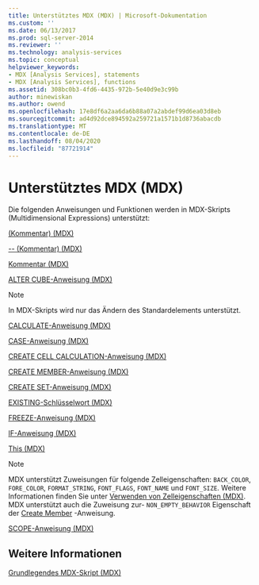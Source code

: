 ```yaml
---
title: Unterstütztes MDX (MDX) | Microsoft-Dokumentation
ms.custom: ''
ms.date: 06/13/2017
ms.prod: sql-server-2014
ms.reviewer: ''
ms.technology: analysis-services
ms.topic: conceptual
helpviewer_keywords:
- MDX [Analysis Services], statements
- MDX [Analysis Services], functions
ms.assetid: 308bc0b3-4fd6-4435-972b-5e40d9e3c99b
author: minewiskan
ms.author: owend
ms.openlocfilehash: 17e8df6a2aa6da6b88a07a2abdef99d6ea03d8eb
ms.sourcegitcommit: ad4d92dce894592a259721a1571b1d8736abacdb
ms.translationtype: MT
ms.contentlocale: de-DE
ms.lasthandoff: 08/04/2020
ms.locfileid: "87721914"
---
```

# <a name="supported-mdx-mdx"></a>Unterstütztes MDX (MDX)
  Die folgenden Anweisungen und Funktionen werden in MDX-Skripts (Multidimensional Expressions) unterstützt:  
  
 [&#40;Kommentar&#41; &#40;MDX&#41;](/sql/mdx/comment-mdx)  
  
 [-- &#40;Kommentar&#41; &#40;MDX&#41;](/sql/mdx/comment-mdx)  
  
 [Kommentar &#40;MDX&#41;](/sql/mdx/comment-mdx)  
  
 [ALTER CUBE-Anweisung &#40;MDX&#41;](/sql/mdx/mdx-data-definition-alter-cube)  
  
> [!NOTE]  
>  In MDX-Skripts wird nur das Ändern des Standardelements unterstützt.  
  
 [CALCULATE-Anweisung &#40;MDX&#41;](/sql/mdx/mdx-scripting-calculate)  
  
 [CASE-Anweisung &#40;MDX&#41;](/sql/mdx/case-statement-mdx)  
  
 [CREATE CELL CALCULATION-Anweisung &#40;MDX&#41;](/sql/mdx/mdx-data-definition-create-cell-calculation)  
  
 [CREATE MEMBER-Anweisung &#40;MDX&#41;](/sql/mdx/mdx-data-definition-create-member)  
  
 [CREATE SET-Anweisung &#40;MDX&#41;](/sql/mdx/mdx-data-definition-create-set)  
  
 [EXISTING-Schlüsselwort &#40;MDX&#41;](mdx-query-existing-keyword.md)  
  
 [FREEZE-Anweisung &#40;MDX&#41;](/sql/mdx/mdx-scripting-freeze)  
  
 [IF-Anweisung &#40;MDX&#41;](/sql/mdx/mdx-scripting-if)  
  
 [This &#40;MDX&#41;](/sql/mdx/this-mdx)  
  
> [!NOTE]  
>  MDX unterstützt Zuweisungen für folgende Zelleigenschaften: `BACK_COLOR`, `FORE_COLOR`, `FORMAT_STRING`, `FONT_FLAGS`, `FONT_NAME` und `FONT_SIZE`. Weitere Informationen finden Sie unter [Verwenden von Zelleigenschaften &#40;MDX&#41;](mdx-cell-properties-using-cell-properties.md). MDX unterstützt auch die Zuweisung zur- `NON_EMPTY_BEHAVIOR` Eigenschaft der [Create Member](/sql/mdx/mdx-data-definition-create-member) -Anweisung.  
  
 [SCOPE-Anweisung &#40;MDX&#41;](/sql/mdx/mdx-scripting-scope)  
  
## <a name="see-also"></a>Weitere Informationen  
 [Grundlegendes MDX-Skript &#40;MDX&#41;](the-basic-mdx-script-mdx.md)  
  
  
